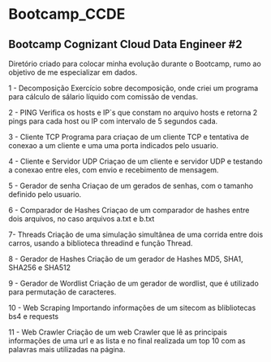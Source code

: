 # Bootcamp_CCDE
## Bootcamp Cognizant Cloud Data Engineer #2
Diretório criado para colocar minha evolução durante o Bootcamp, rumo ao objetivo de me especializar em dados.

1 - Decomposição
    Exercício sobre decomposição, onde criei um programa para cálculo de sálario líquido com comissão de vendas.

2 - PING
    Verifica os hosts e IP`s que constam no arquivo hosts e retorna 2 pings para cada host ou IP com intervalo de 5 segundos cada.

3 - Cliente TCP
    Programa para criaçao de um cliente TCP e tentativa de conexao a um cliente e uma uma porta indicados pelo usuario.

4 - Cliente e Servidor UDP
    Criaçao de um cliente e servidor UDP e testando a conexao entre eles, com envio e recebimento de mensagem.

5 - Gerador de senha
    Criaçao de um gerados de senhas, com o tamanho definido pelo usuario.

6 - Comparador de Hashes
    Criaçao de um comparador de hashes entre dois arquivos, no caso arquivos a.txt e b.txt

7- Threads
    Criação de uma simulação simultânea de uma corrida entre dois carros, usando a biblioteca threadind e função Thread.

8 - Gerador de Hashes
    Criação de um gerador de Hashes MD5, SHA1, SHA256 e SHA512

9 - Gerador de Wordlist
    Criação de um gerador de wordlist, que é utilizado para permutação de caracteres.

10 - Web Scraping
    Importando informações de um sitecom as blibliotecas bs4 e requests

11 - Web Crawler
    Criação de um web Crawler que lê as principais informações de uma url e as lista e no final realizada um top 10 com as palavras mais utilizadas na página.

